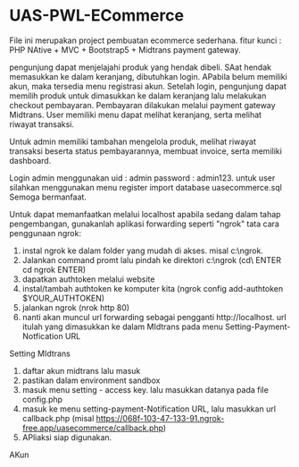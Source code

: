 # UAS-PWL-ECommerce
File ini merupakan project pembuatan ecommerce sederhana. 
fitur kunci : PHP NAtive + MVC + Bootstrap5 + Midtrans payment gateway.

pengunjung dapat menjelajahi produk yang hendak dibeli. SAat hendak memasukkan ke dalam keranjang, dibutuhkan login. 
APabila belum memiliki akun, maka tersedia menu registrasi akun. 
Setelah login, pengunjung dapat memilih produk untuk dimasukkan ke dalam keranjang lalu melakukan checkout pembayaran. 
Pembayaran dilakukan melalui payment gateway Midtrans. 
User memiliki menu dapat melihat keranjang, serta melihat riwayat transaksi.

Untuk admin memiliki tambahan mengelola produk, melihat riwayat transaksi beserta status pembayarannya, membuat invoice, serta memiliki dashboard.

Login admin menggunakan uid : admin password : admin123.
untuk user silahkan menggunakan menu register
import database uasecommerce.sql
Semoga bermanfaat.

Untuk dapat memanfaatkan melalui localhost apabila sedang dalam tahap pengembangan, gunakanlah aplikasi forwarding seperti "ngrok"
tata cara penggunaan ngrok:
1. instal ngrok ke dalam folder yang mudah di akses. misal c:\ngrok.
2. Jalankan command promt lalu pindah ke direktori c:\ngrok  (cd\ ENTER cd ngrok ENTER)
3. dapatkan authtoken melalui website
4. instal/tambah authtoken ke komputer kita (ngrok config add-authtoken $YOUR_AUTHTOKEN)
5. jalankan ngrok (nrok http 80)
6. nanti akan muncul url forwarding sebagai pengganti http://localhost. url itulah yang dimasukkan ke dalam MIdtrans pada menu Setting-Payment-Notfication URL


Setting MIdtrans
1. daftar akun midtrans lalu masuk
2. pastikan dalam environment sandbox
3. masuk menu setting - access key. lalu masukkan datanya pada file config.php
4. masuk ke menu setting-payment-Notification URL, lalu masukkan url callback.php (misal https://068f-103-47-133-91.ngrok-free.app/uasecommerce/callback.php)
5. APliaksi siap digunakan.

AKun 
